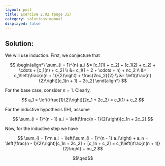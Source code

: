 ```yaml
---
layout: post
title: Exercise 2.02 (page 31)
category: solutions-manual
displayed: false
---
```


## Solution:

We will use induction. First, we conjecture that

$$
    \begin{align*}
        \sum_{i = 1}^{n} a_i &= [c_1(1) + c_2] + [c_1(2) + c_2] + \cdots + [c_1(n) + c_2] \\
        &= c_1(1 + 2 + \cdots + n) + nc_2 \\
        &= c_1\left(\frac{n(n + 1)}{2}\right) + \frac{2nc_2}{2} \\
        &= \left(\frac{n}{2}\right)[c_1(n + 1) + 2c_2]
    \end{align*}    
$$

For the base case, consider $n = 1$. Clearly, 

$$
     a_1 = \left(\frac{1}{2}\right)(2c_1 + 2c_2) = c_1(1) + c_2
$$ 

For the inductive hypothesis (IH), assume

$$
    \sum_{i = 1}^{n - 1} a_i = \left(\frac{n - 1}{2}\right)[c_1n + 2c_2]
$$

Now, for the inductive step we have

$$
    \sum_{i = 1}^n a_i = \left(\sum_{i = 1}^{n - 1} a_i\right) + a_n = \left(\frac{n - 1}{2}\right)[c_1n + 2c_2] + [c_1n + c_2] = c_1\left(\frac{n(n + 1)}{2}\right) + nc_2
$$

$$\qed$$